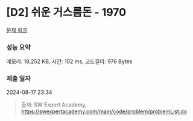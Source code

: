 # [D2] 쉬운 거스름돈 - 1970 

[문제 링크](https://swexpertacademy.com/main/code/problem/problemDetail.do?contestProbId=AV5PsIl6AXIDFAUq) 

### 성능 요약

메모리: 18,252 KB, 시간: 102 ms, 코드길이: 976 Bytes

### 제출 일자

2024-08-17 23:34



> 출처: SW Expert Academy, https://swexpertacademy.com/main/code/problem/problemList.do